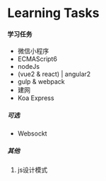 # Learning Tasks

#### 学习任务
* 微信小程序
* ECMAScript6
* nodeJs
* (vue2 & react) | angular2
* gulp & webpack
* 建网
* Koa Express

##### 可选
* Websockt



##### 其他
1. js设计模式